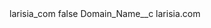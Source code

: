 <?xml version="1.0" encoding="UTF-8"?>
<CustomMetadata xmlns="http://soap.sforce.com/2006/04/metadata" xmlns:xsi="http://www.w3.org/2001/XMLSchema-instance" xmlns:xsd="http://www.w3.org/2001/XMLSchema">
    <label>larisia_com</label>
    <protected>false</protected>
    <values>
        <field>Domain_Name__c</field>
        <value xsi:type="xsd:string">larisia.com</value>
    </values>
</CustomMetadata>
